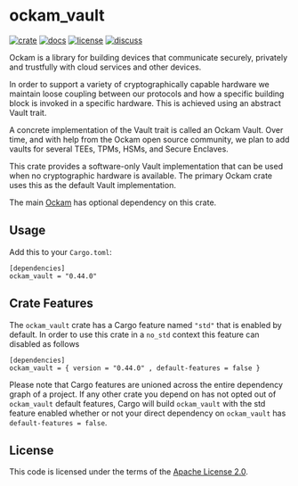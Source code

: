 # ockam_vault

[![crate][crate-image]][crate-link]
[![docs][docs-image]][docs-link]
[![license][license-image]][license-link]
[![discuss][discuss-image]][discuss-link]

Ockam is a library for building devices that communicate securely, privately
and trustfully with cloud services and other devices.

In order to support a variety of cryptographically capable hardware we maintain loose coupling between our protocols and how a specific building block is invoked in a specific hardware. This is achieved using an abstract Vault trait.

A concrete implementation of the Vault trait is called an Ockam Vault. Over time, and with help from the Ockam open source community, we plan to add vaults for several TEEs, TPMs, HSMs, and Secure Enclaves.

This crate provides a software-only Vault implementation that can be used when no cryptographic hardware is available. The primary Ockam crate uses this as the default Vault implementation.

The main [Ockam][main-ockam-crate-link] has optional dependency on this crate.

## Usage

Add this to your `Cargo.toml`:

```
[dependencies]
ockam_vault = "0.44.0"
```

## Crate Features

The `ockam_vault` crate has a Cargo feature named `"std"` that is enabled by
default. In order to use this crate in a `no_std` context this feature can
disabled as follows

```
[dependencies]
ockam_vault = { version = "0.44.0" , default-features = false }
```

Please note that Cargo features are unioned across the entire dependency
graph of a project. If any other crate you depend on has not opted out of
`ockam_vault` default features, Cargo will build `ockam_vault` with the std
feature enabled whether or not your direct dependency on `ockam_vault`
has `default-features = false`.

## License

This code is licensed under the terms of the [Apache License 2.0][license-link].

[main-ockam-crate-link]: https://crates.io/crates/ockam
[ockam-vault-crate-link]: https://crates.io/crates/ockam_vault

[crate-image]: https://img.shields.io/crates/v/ockam_vault.svg
[crate-link]: https://crates.io/crates/ockam_vault

[docs-image]: https://docs.rs/ockam_vault/badge.svg
[docs-link]: https://docs.rs/ockam_vault

[license-image]: https://img.shields.io/badge/License-Apache%202.0-green.svg
[license-link]: https://github.com/ockam-network/ockam/blob/HEAD/LICENSE

[discuss-image]: https://img.shields.io/badge/Discuss-Github%20Discussions-ff70b4.svg
[discuss-link]: https://github.com/ockam-network/ockam/discussions
